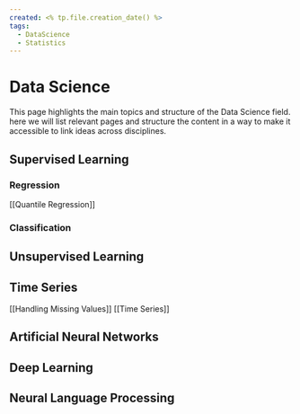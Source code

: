 ```yaml
---
created: <% tp.file.creation_date() %>
tags:
  - DataScience
  - Statistics
---
```

# Data Science

This page highlights the main topics and structure of the Data Science field. here we will list relevant pages and structure the content in a way to make it accessible to link ideas across disciplines. 

## Supervised Learning
### Regression
[[Quantile Regression]]
### Classification

## Unsupervised Learning

## Time Series
[[Handling Missing Values]]
[[Time Series]]
## Artificial Neural Networks

## Deep Learning

## Neural Language Processing